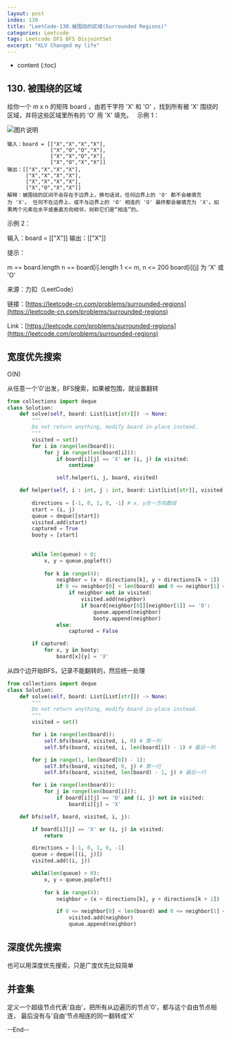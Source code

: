 ```yaml
---
layout: post
index: 130
title: "LeetCode-130.被围绕的区域(Surrounded Regions)"
categories: Leetcode
tags: Leetcode DFS BFS DisjointSet
excerpt: "KLV Changed my life"
---
```


* content
{:toc}

## 130. 被围绕的区域

给你一个 m x n 的矩阵 board ，由若干字符 'X' 和 'O' ，找到所有被 'X' 围绕的区域，并将这些区域里所有的 'O' 用 'X' 填充。
 
示例 1：

![图片说明](./images/leetcode-algorithm-130.png)

```
输入：board = [["X","X","X","X"],
              ["X","O","O","X"],
              ["X","X","O","X"],
              ["X","O","X","X"]]
输出：[["X","X","X","X"],
      ["X","X","X","X"],
      ["X","X","X","X"],
      ["X","O","X","X"]]
解释：被围绕的区间不会存在于边界上，换句话说，任何边界上的 'O' 都不会被填充为 'X'。 任何不在边界上，或不与边界上的 'O' 相连的 'O' 最终都会被填充为 'X'。如果两个元素在水平或垂直方向相邻，则称它们是“相连”的。
```

示例 2：

输入：board = [["X"]]
输出：[["X"]]
 

提示：

m == board.length
n == board[i].length
1 <= m, n <= 200
board[i][j] 为 'X' 或 'O'

来源：力扣（LeetCode）

链接：[https://leetcode-cn.com/problems/surrounded-regions](https://leetcode-cn.com/problems/surrounded-regions)

Link：[https://leetcode.com/problems/surrounded-regions](https://leetcode.com/problems/surrounded-regions)

## 宽度优先搜索

O(N)

从任意一个'0'出发，BFS搜索，如果被包围，就设置翻转

```python
from collections import deque
class Solution:
    def solve(self, board: List[List[str]]) -> None:
        """
        Do not return anything, modify board in-place instead.
        """
        visited = set()
        for i in range(len(board)):
            for j in range(len(board[i])):
                if board[i][j] == 'X' or (i, j) in visited:
                    continue

                self.helper(i, j, board, visited)

    def helper(self, i : int, j : int, board: List[List[str]], visited: set):
        
        directions = [-1, 0, 1, 0, -1] # x, y合一方向数组
        start = (i, j)
        queue = deque([start])
        visited.add(start)
        captured = True
        booty = [start]
        
        
        while len(queue) > 0:
            x, y = queue.popleft()
            
            for k in range(4):
                neighbor = (x + directions[k], y + directions[k + 1])
                if 0 <= neighbor[0] < len(board) and 0 <= neighbor[1] < len(board[i]):
                    if neighbor not in visited:
                        visited.add(neighbor)
                        if board[neighbor[0]][neighbor[1]] == 'O':
                            queue.append(neighbor)
                            booty.append(neighbor)
                else:
                    captured = False

        if captured:
            for x, y in booty:
                board[x][y] = 'X'
```

从四个边开始BFS，记录不能翻转的，然后统一处理

```python
from collections import deque
class Solution:
    def solve(self, board: List[List[str]]) -> None:       
        """
        Do not return anything, modify board in-place instead.
        """
        visited = set()

        for i in range(len(board)):
            self.bfs(board, visited, i, 0) # 第一列
            self.bfs(board, visited, i, len(board[i]) - 1) # 最后一列

        for j in range(1, len(board[0]) - 1):
            self.bfs(board, visited, 0, j) # 第一行
            self.bfs(board, visited, len(board) - 1, j) # 最后一行

        for i in range(len(board)):
            for j in range(len(board[i])):
                if board[i][j] == 'O' and (i, j) not in visited:
                    board[i][j] = 'X'

    def bfs(self, board, visited, i, j):

        if board[i][j] == 'X' or (i, j) in visited:
            return

        directions = [-1, 0, 1, 0, -1]
        queue = deque([(i, j)])
        visited.add((i, j))

        while(len(queue) > 0):
            x, y = queue.popleft()
            
            for k in range(4):
                neighbor = (x + directions[k], y + directions[k + 1])

                if 0 <= neighbor[0] < len(board) and 0 <= neighbor[1] < len(board[i]) and neighbor not in visited and board[neighbor[0]][neighbor[1]] == 'O':
                    visited.add(neighbor)
                    queue.append(neighbor)
```

## 深度优先搜索

也可以用深度优先搜索，只是广度优先比较简单

## 并查集

定义一个超级节点代表'自由'，把所有从边遍历的节点'0'，都与这个自由节点相连， 最后没有与'自由'节点相连的同一翻转成'X'

--End--
